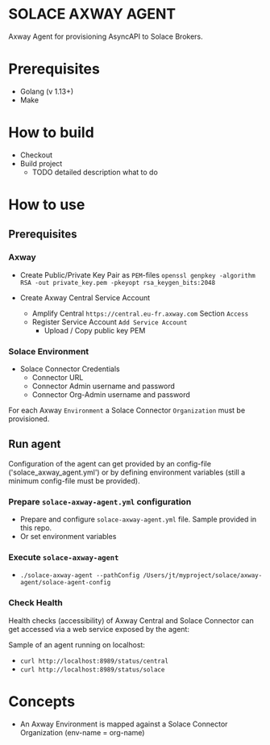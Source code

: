 # SOLACE AXWAY AGENT

Axway Agent for provisioning AsyncAPI to Solace Brokers. 

# Prerequisites

* Golang (v 1.13+)
* Make

# How to build

* Checkout
* Build project 
  * TODO detailed description what to do
   
# How to use

## Prerequisites

### Axway
* Create Public/Private Key Pair as `PEM`-files
`openssl genpkey -algorithm RSA -out private_key.pem -pkeyopt rsa_keygen_bits:2048`
  
* Create Axway Central Service Account
   * Amplify Central `https://central.eu-fr.axway.com` Section `Access`
   * Register Service Account `Add Service Account`
     * Upload / Copy public key PEM 
   
### Solace Environment
* Solace Connector Credentials
   * Connector URL
   * Connector Admin username and password
   * Connector Org-Admin username and password
   
For each Axway `Environment` a Solace Connector `Organization` must be provisioned. 

## Run agent

Configuration of the agent can get provided by an config-file ('solace_axway_agent.yml') or by defining environment variables (still a minimum config-file must be provided).


### Prepare `solace-axway-agent.yml` configuration
* Prepare and configure `solace-axway-agent.yml` file. Sample provided in this repo.
* Or set environment variables

### Execute `solace-axway-agent` 
* `./solace-axway-agent --pathConfig /Users/jt/myproject/solace/axway-agent/solace-agent-config`

### Check Health

Health checks (accessibility) of Axway Central and Solace Connector can get accessed via a web service exposed by the agent:

Sample of an agent running on localhost:

* `curl http://localhost:8989/status/central`
* `curl http://localhost:8989/status/solace`


# Concepts

* An Axway Environment is mapped against a Solace Connector Organization (env-name = org-name)